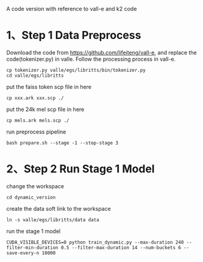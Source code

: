 A code version with reference to vall-e and k2 code

# 1、Step 1 Data Preprocess

Download the code from https://github.com/lifeiteng/vall-e, and replace the code(tokenizer.py) in valle.
Follow the processing process in vall-e.

```
cp tokenizer.py valle/egs/libritts/bin/tokenizer.py
cd valle/egs/libritts
```
put the faiss token scp file in here
```
cp xxx.ark xxx.scp ./
```
put the 24k mel scp file in here
```
cp mels.ark mels.scp ./
```
run preprocess pipeline
```
bash prepare.sh --stage -1 --stop-stage 3
```

# 2、Step 2 Run Stage 1 Model
change the workspace
```
cd dynamic_version
```
create the data soft link to the workspace
```
ln -s valle/egs/libritts/data data
```
run the stage 1 model
```
CUDA_VISIBLE_DEVICES=0 python train_dynamic.py --max-duration 240 --filter-min-duration 0.5 --filter-max-duration 14 --num-buckets 6 --save-every-n 10000
```
